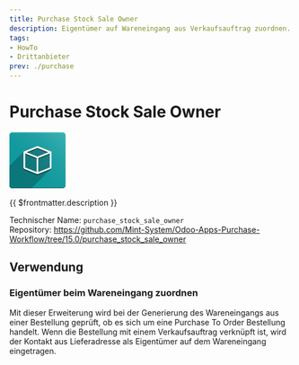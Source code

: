 ```yaml
---
title: Purchase Stock Sale Owner
description: Eigentümer auf Wareneingang aus Verkaufsauftrag zuordnen.
tags:
- HowTo
- Drittanbieter
prev: ./purchase
---
```

# Purchase Stock Sale Owner
![icon_oms_box](attachments/icon_oms_box.png)

{{ $frontmatter.description }}

Technischer Name: `purchase_stock_sale_owner`\
Repository: <https://github.com/Mint-System/Odoo-Apps-Purchase-Workflow/tree/15.0/purchase_stock_sale_owner>

## Verwendung

### Eigentümer beim Wareneingang zuordnen

Mit dieser Erweiterung wird bei der Generierung des Wareneingangs aus einer Bestellung geprüft, ob es sich um eine Purchase To Order Bestellung handelt. Wenn die Bestellung mit einem Verkaufsauftrag verknüpft ist, wird der Kontakt aus Lieferadresse als Eigentümer auf dem Wareneingang eingetragen.